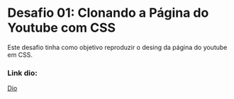 # Desafio 01: Clonando a Página do Youtube com CSS

Este desafio tinha como objetivo reproduzir o desing da página do youtube em CSS.

### Link dio:
[Dio](https://web.dio.me/home)